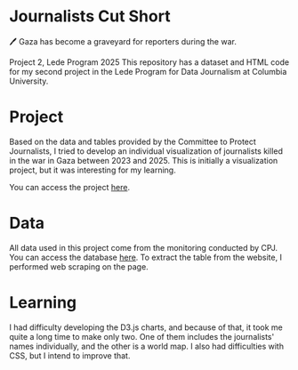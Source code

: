 # Journalists Cut Short
🖊️ Gaza has become a graveyard for reporters during the war.

Project 2, Lede Program 2025
This repository has a dataset and HTML code for my second project in the Lede Program for Data Journalism at Columbia University.

# Project 
Based on the data and tables provided by the Committee to Protect Journalists, I tried to develop an individual visualization of journalists killed in the war in Gaza between 2023 and 2025. This is initially a visualization project, but it was interesting for my learning.

You can access the project [here](https://gifrioli.github.io/journalists_murdered_gaza/).

# Data
All data used in this project come from the monitoring conducted by CPJ. You can access the database [here](https://cpj.org/data/killed/2025/?status=Killed&motiveConfirmed%5B%5D=Confirmed&type%5B%5D=Journalist&start_year=2025&end_year=2025&group_by=location). To extract the table from the website, I performed web scraping on the page.

# Learning
I had difficulty developing the D3.js charts, and because of that, it took me quite a long time to make only two. One of them includes the journalists' names individually, and the other is a world map. I also had difficulties with CSS, but I intend to improve that.

